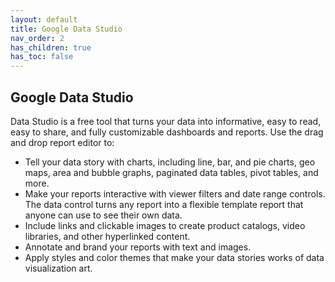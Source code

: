 ```yaml
---
layout: default
title: Google Data Studio
nav_order: 2 
has_children: true
has_toc: false
---
```


## Google Data Studio
Data Studio is a free tool that turns your data into informative, easy to read, easy to share, and fully customizable dashboards and reports. Use the drag and drop report editor to:

* Tell your data story with charts, including line, bar, and pie charts, geo maps, area and bubble graphs, paginated data tables, pivot tables, and more.
* Make your reports interactive with viewer filters and date range controls. The data control turns any report into a flexible template report that anyone can use to see their own data.
* Include links and clickable images to create product catalogs, video libraries, and other hyperlinked content.
* Annotate and brand your reports with text and images.
* Apply styles and color themes that make your data stories works of data visualization art.